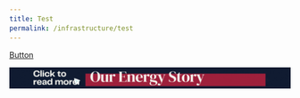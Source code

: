 ```yaml
---
title: Test
permalink: /infrastructure/test
---
```



[Button](/infrastructure/case-studies/resources#WMAnchor)





<a href="/infrastructure/case-studies/resources#WMAnchor" target="_blank"><img src="/images/infrastructure/constraints-and-challenges/image015.gif" ></a>